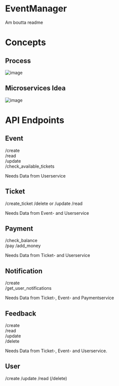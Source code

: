 # EventManager
Am boutta readme 

# Concepts
## Process
![image](https://github.com/user-attachments/assets/8a319b5d-f45f-47e2-beca-79070e116fe3)


## Microservices Idea
![image](https://github.com/user-attachments/assets/7d39198e-47e7-498f-9850-06615f22271d)

# API Endpoints
## Event
/create  
/read  
/update  
/check_available_tickets

Needs Data from Userservice

## Ticket
/create_ticket 
/delete or /update
/read

Needs Data from Event- and Userservice

## Payment
/check_balance  
/pay
/add_money

Needs Data from Ticket- and Userservice

## Notification
/create  
/get_user_notifications  

Needs Data from Ticket-, Event- and Paymentservice

## Feedback
/create  
/read  
/update  
/delete  

Needs Data from Ticket-, Event- and Userservice.
## User
/create
/update
/read
(/delete)

